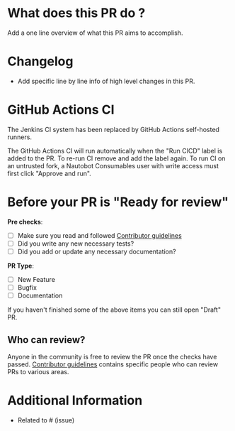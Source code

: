 # What does this PR do ?

Add a one line overview of what this PR aims to accomplish.

# Changelog 
- Add specific line by line info of high level changes in this PR.

# GitHub Actions CI

The Jenkins CI system has been replaced by GitHub Actions self-hosted runners.

The GitHub Actions CI will run automatically when the "Run CICD" label is added to the PR.
To re-run CI remove and add the label again.
To run CI on an untrusted fork, a Nautobot Consumables user with write access must first click "Approve and run".

# Before your PR is "Ready for review"
**Pre checks**:
- [ ] Make sure you read and followed [Contributor guidelines](https://github.com/NVIDIA/nautobot-app-consumables/blob/main/CONTRIBUTING.md)
- [ ] Did you write any new necessary tests?
- [ ] Did you add or update any necessary documentation?
  
**PR Type**:
- [ ] New Feature
- [ ] Bugfix
- [ ] Documentation

If you haven't finished some of the above items you can still open "Draft" PR.

## Who can review?

Anyone in the community is free to review the PR once the checks have passed. 
[Contributor guidelines](https://github.com/NVIDIA/nautobot-app-consumables/blob/main/CONTRIBUTING.md) contains specific people who can review PRs to various areas.

# Additional Information
* Related to # (issue)
